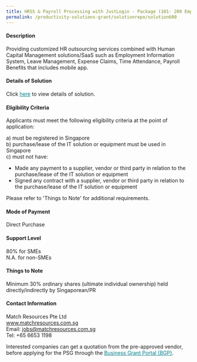```yaml
---
title: HRSS & Payroll Processing with JustLogin - Package (101- 200 Employees)
permalink: /productivity-solutions-grant/solutionrepo/solution600
---
```


#### Description

Providing customized HR outsourcing services combined with Human Capital Management solutions/SaaS such as Employment Information System, Leave Management, Expense Claims, Time Attendance, Payroll Benefits that includes mobile app.


#### Details of Solution

Click <a href='https://govassist.gobusiness.gov.sg/images/psg/Match_Resources_Payroll_Annex_3_CR_wef4May2020_Part_4.pdf' style='color:#037e8a'>here</a> to view details of solution.

#### Eligibility Criteria

Applicants must meet the following eligibility criteria at the point of application:

a) must be registered in Singapore <br>
b) purchase/lease of the IT solution or equipment must be used in Singapore <br>
c) must not have:
- Made any payment to a supplier, vendor or third party in relation to the purchase/lease of the IT solution or equipment
- Signed any contract with a supplier, vendor or third party in relation to the purchase/lease of the IT solution or equipment

Please refer to 'Things to Note' for additional requirements.

#### Mode of Payment
Direct Purchase

#### Support Level
80% for SMEs <br>
N.A. for non-SMEs

#### Things to Note
Minimum 30% ordinary shares (ultimate individual ownership) held directly/indirectly by Singaporean/PR

#### Contact Information
Match Resources Pte Ltd<br>www.matchresources.com.sg<br>Email: jobs@matchresources.com.sg<br>Tel: +65 6653 1198

Interested companies can get a quotation from the pre-approved vendor, before applying for the PSG through the <a target='_blank' style='color:#037e8a' href='https://www.businessgrants.gov.sg/'>Business Grant Portal (BGP)</a>.
